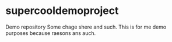 # supercooldemoproject
Demo repository
Some chage shere and such.
This is for me demo purposes because raesons ans auch.